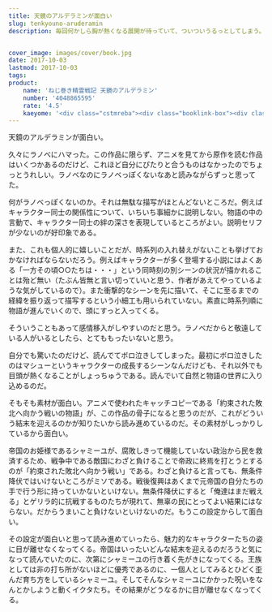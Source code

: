 ```yaml
---
title: 天鏡のアルデラミンが面白い
slug: tenkyouno-aruderamin
description: 毎回何かしら胸が熱くなる展開が待っていて、ついついうるっとしてしまう。時系列を入れ替えたり余計なことが書かれていないシンプルな文章が感情移入を阻害しない。そんなラノベっぽくないラノベ。


cover_image: images/cover/book.jpg
date: 2017-10-03
lastmod: 2017-10-03
tags: 
product:
    name: 'ねじ巻き精霊戦記 天鏡のアルデラミン'
    number: '4048865595'
    rate: '4.5'
    kaeyome: '<div class="cstmreba"><div class="booklink-box"><div class="booklink-image"><a href="http://www.amazon.co.jp/exec/obidos/asin/4048865595/illusionspace-22/" target="_blank" ><img src="https://images-fe.ssl-images-amazon.com/images/I/61swSmxCCtL._SL160_.jpg" style="border: none;" /></a></div><div class="booklink-info"><div class="booklink-name"><a href="http://www.amazon.co.jp/exec/obidos/asin/4048865595/illusionspace-22/" target="_blank" >ねじ巻き精霊戦記 天鏡のアルデラミン (電撃文庫)</a><div class="booklink-powered-date">posted with <a href="https://yomereba.com" rel="nofollow" target="_blank">ヨメレバ</a></div></div><div class="booklink-detail">宇野朴人 KADOKAWA/アスキー・メディアワークス 2012-06-08    </div><div class="booklink-link2"><div class="shoplinkamazon"><a href="http://www.amazon.co.jp/exec/obidos/asin/4048865595/illusionspace-22/" target="_blank" >Amazon</a></div><div class="shoplinkkindle"><a href="http://www.amazon.co.jp/exec/obidos/ASIN/B00QWGZ4T8/illusionspace-22/" target="_blank" >Kindle</a></div>                              	  	  	  	</div></div><div class="booklink-footer"></div></div></div>'
---
```


天鏡のアルデラミンが面白い。

久々にラノベにハマった。この作品に限らず、アニメを見てから原作を読む作品はいくつかあるのだけど、これほど自分にぴたりと合うものはなかったのでちょっとうれしい。ラノベなのにラノベっぽくないなあと読みながらずっと思ってた。

何がラノベっぽくないのか。それは無駄な描写がほとんどないところだ。例えばキャラクター同士の関係性について、いちいち事細かに説明しない。物語の中の言動で、キャラクター同士の絆の深さを表現しているところがよい。説明セリフが少ないのが好印象である。

また、これも個人的に嬉しいことだが、時系列の入れ替えがないことも挙げておかなければならないだろう。例えばキャラクターが多く登場する小説にはよくある「一方その頃○○たちは・・・」という同時刻の別シーンの状況が描かれることは殆ど無い（たぶん皆無と言い切っていいと思う、作者があえてやっているような気がしているので）。また衝撃的なシーンを先に描いて、そこに至るまでの経緯を振り返って描写するという小細工も用いられていない。素直に時系列順に物語が進んでいくので、頭にすっと入ってくる。

そういうこともあって感情移入がしやすいのだと思う。ラノベだからと敬遠している人がいるとしたら、とてももったいないと思う。

自分でも驚いたのだけど、読んでてボロ泣きしてしまった。最初にボロ泣きしたのはマシューというキャラクターの成長するシーンなんだけども、それ以外でも目頭が熱くなることがしょっちゅうである。読んでいて自然と物語の世界に入り込めるのだ。

そもそも素材が面白い。アニメで使われたキャッチコピーである「約束された敗北へ向かう戦いの物語」が、この作品の骨子になると思うのだが、これがどういう結末を迎えるのかが知りたいから読み進めているのだ。その素材がしっかりしているから面白い。

帝国のお姫様であるシャミーユが、腐敗しきって機能していない政治から民を救済するため、戦争中である敵国にわざと負けることで帝政に終焉を打とうとするのが「約束された敗北へ向かう戦い」である。わざと負けると言っても、無条件降伏ではいけないところがミソである。戦後復興はあくまで元帝国の自分たちの手で行う形に持っていかないといけない。無条件降伏にすると「俺達はまだ戦える」とゲリラ的に抗戦するものたちが現れて、無辜の民にとってよい結果にはならない。だからうまいこと負けないといけないのだ。もうこの設定からして面白い。

その設定が面白いと思って読み進めていったら、魅力的なキャラクターたちの姿に目が離せなくなってくる。帝国はいったいどんな結末を迎えるのだろうと気になって読んでいたのに、次第にシャミーユの行き着く先がきになってくる。王族としては非の打ち所がないほどに優秀であるのに、一個人としてみるとひどく歪んだ育ち方をしているシャミーユ。そしてそんなシャミーユにかかった呪いをなんとかしようと動くイクタたち。その結果がどうなるかに目が離せなくなってくる。


  